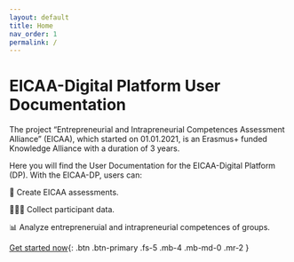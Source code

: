 ```yaml
---
layout: default
title: Home
nav_order: 1
permalink: /
---
```


# EICAA-Digital Platform User Documentation



The project “Entrepreneurial and Intrapreneurial Competences Assessment Alliance” (EICAA), which started on 01.01.2021, is an Erasmus+ funded Knowledge Alliance with a duration of 3 years.

Here you will find the User Documentation for the EICAA-Digital Platform (DP). With the EICAA-DP, users can:

📝 Create EICAA assessments.

👨🏻‍💻 Collect participant data.

📊 Analyze entrepreneruial and intrapreneurial competences of groups.

[Get started now](https://platform.eicaa.eu){: .btn .btn-primary .fs-5 .mb-4 .mb-md-0 .mr-2 }
